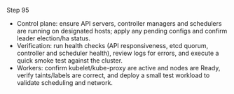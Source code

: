 Step 95

- Control plane: ensure API servers, controller managers and schedulers are running on designated hosts; apply any pending configs and confirm leader election/ha status.
- Verification: run health checks (API responsiveness, etcd quorum, controller and scheduler health), review logs for errors, and execute a quick smoke test against the cluster.
- Workers: confirm kubelet/kube-proxy are active and nodes are Ready, verify taints/labels are correct, and deploy a small test workload to validate scheduling and network.
